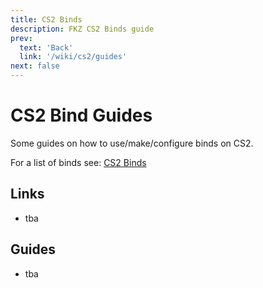 ```yaml
---
title: CS2 Binds
description: FKZ CS2 Binds guide
prev: 
  text: 'Back'
  link: '/wiki/cs2/guides'
next: false
---
```


# CS2 Bind Guides

Some guides on how to use/make/configure binds on CS2.

For a list of binds see: [CS2 Binds](/wiki/cs2/binds)

## Links

- tba

## Guides

- tba
